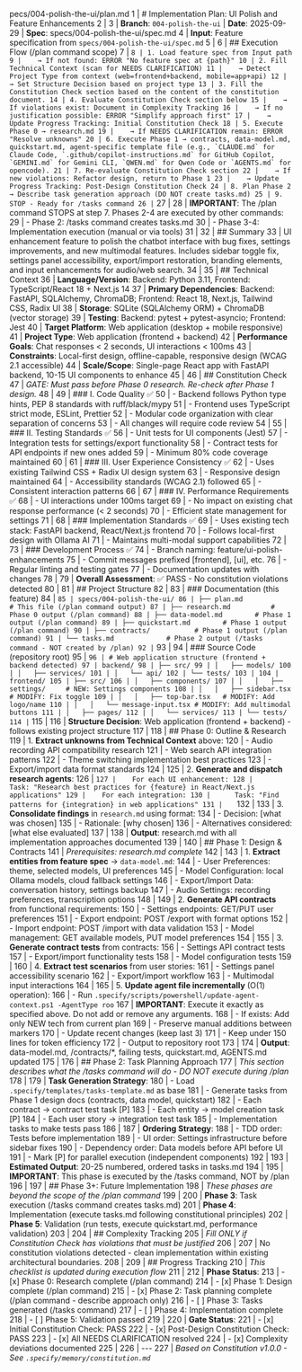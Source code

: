pecs/004-polish-the-ui/plan.md</path>
<content lines="1-212">
  1 | # Implementation Plan: UI Polish and Feature Enhancements
  2 |
  3 | **Branch**: `004-polish-the-ui` | **Date**: 2025-09-29 | **Spec**: specs/004-polish-the-ui/spec.md
  4 | **Input**: Feature specification from `specs/004-polish-the-ui/spec.md`
  5 |
  6 | ## Execution Flow (/plan command scope)
  7 | ```
  8 | 1. Load feature spec from Input path
  9 |    → If not found: ERROR "No feature spec at {path}"
  10 | 2. Fill Technical Context (scan for NEEDS CLARIFICATION)
  11 |    → Detect Project Type from context (web=frontend+backend, mobile=app+api)
  12 |    → Set Structure Decision based on project type
  13 | 3. Fill the Constitution Check section based on the content of the constitution document.
  14 | 4. Evaluate Constitution Check section below
  15 |    → If violations exist: Document in Complexity Tracking
  16 |    → If no justification possible: ERROR "Simplify approach first"
  17 |    → Update Progress Tracking: Initial Constitution Check
  18 | 5. Execute Phase 0 → research.md
  19 |    → If NEEDS CLARIFICATION remain: ERROR "Resolve unknowns"
  20 | 6. Execute Phase 1 → contracts, data-model.md, quickstart.md, agent-specific template file (e.g., `CLAUDE.md` for Claude Code, `.github/copilot-instructions.md` for GitHub Copilot, `GEMINI.md` for Gemini CLI, `QWEN.md` for Qwen Code or `AGENTS.md` for opencode).
  21 | 7. Re-evaluate Constitution Check section
  22 |    → If new violations: Refactor design, return to Phase 1
  23 |    → Update Progress Tracking: Post-Design Constitution Check
  24 | 8. Plan Phase 2 → Describe task generation approach (DO NOT create tasks.md)
  25 | 9. STOP - Ready for /tasks command
  26 | ```
  27 |
  28 | **IMPORTANT**: The /plan command STOPS at step 7. Phases 2-4 are executed by other commands:
  29 | - Phase 2: /tasks command creates tasks.md
  30 | - Phase 3-4: Implementation execution (manual or via tools)
  31 |
  32 | ## Summary
  33 | UI enhancement feature to polish the chatbot interface with bug fixes, settings improvements, and new multimodal features. Includes sidebar toggle fix, settings panel accessibility, export/import restoration, branding elements, and input enhancements for audio/web search.
  34 |
  35 | ## Technical Context
  36 | **Language/Version**: Backend: Python 3.11, Frontend: TypeScript/React 18 + Next.js 14
  37 | **Primary Dependencies**: Backend: FastAPI, SQLAlchemy, ChromaDB; Frontend: React 18, Next.js, Tailwind CSS, Radix UI
  38 | **Storage**: SQLite (SQLAlchemy ORM) + ChromaDB (vector storage)
  39 | **Testing**: Backend: pytest + pytest-asyncio; Frontend: Jest
  40 | **Target Platform**: Web application (desktop + mobile responsive)
  41 | **Project Type**: Web application (frontend + backend)
  42 | **Performance Goals**: Chat responses < 2 seconds, UI interactions < 100ms
  43 | **Constraints**: Local-first design, offline-capable, responsive design (WCAG 2.1 accessible)
  44 | **Scale/Scope**: Single-page React app with FastAPI backend, 10-15 UI components to enhance
  45 |
  46 | ## Constitution Check
  47 | *GATE: Must pass before Phase 0 research. Re-check after Phase 1 design.*
  48 |
  49 | ### I. Code Quality ✅
  50 | - Backend follows Python type hints, PEP 8 standards with ruff/black/mypy
  51 | - Frontend uses TypeScript strict mode, ESLint, Prettier
  52 | - Modular code organization with clear separation of concerns
  53 | - All changes will require code review
  54 |
  55 | ### II. Testing Standards ✅
  56 | - Unit tests for UI components (Jest)
  57 | - Integration tests for settings/export functionality
  58 | - Contract tests for API endpoints if new ones added
  59 | - Minimum 80% code coverage maintained
  60 |
  61 | ### III. User Experience Consistency ✅
  62 | - Uses existing Tailwind CSS + Radix UI design system
  63 | - Responsive design maintained
  64 | - Accessibility standards (WCAG 2.1) followed
  65 | - Consistent interaction patterns
  66 |
  67 | ### IV. Performance Requirements ✅
  68 | - UI interactions under 100ms target
  69 | - No impact on existing chat response performance (< 2 seconds)
  70 | - Efficient state management for settings
  71 |
  68 | ### Implementation Standards ✅
  69 | - Uses existing tech stack: FastAPI backend, React/Next.js frontend
  70 | - Follows local-first design with Ollama AI
  71 | - Maintains multi-modal support capabilities
  72 |
  73 | ### Development Process ✅
  74 | - Branch naming: feature/ui-polish-enhancements
  75 | - Commit messages prefixed [frontend], [ui], etc.
  76 | - Regular linting and testing gates
  77 | - Documentation updates with changes
  78 |
  79 | **Overall Assessment**: ✅ PASS - No constitution violations detected
  80 |
  81 | ## Project Structure
  82 |
  83 | ### Documentation (this feature)
  84 | ```
  85 | specs/004-polish-the-ui/
  86 | ├── plan.md              # This file (/plan command output)
  87 | ├── research.md          # Phase 0 output (/plan command)
  88 | ├── data-model.md        # Phase 1 output (/plan command)
  89 | ├── quickstart.md        # Phase 1 output (/plan command)
  90 | ├── contracts/           # Phase 1 output (/plan command)
  91 | └── tasks.md             # Phase 2 output (/tasks command - NOT created by /plan)
  92 | ```
  93 |
  94 | ### Source Code (repository root)
  95 | ```
  96 | # Web application structure (frontend + backend detected)
  97 | backend/
  98 | ├── src/
  99 | │   ├── models/
  100 | │   ├── services/
  101 | │   └── api/
  102 | └── tests/
  103 |
  104 | frontend/
  105 | ├── src/
  106 | │   ├── components/
  107 | │   │   ├── settings/     # NEW: Settings components
  108 | │   │   ├── sidebar.tsx   # MODIFY: Fix toggle
  109 | │   │   ├── top-bar.tsx   # MODIFY: Add logo/name
  110 | │   │   └── message-input.tsx # MODIFY: Add multimodal buttons
  111 | │   ├── pages/
  112 | │   └── services/
  113 | └── tests/
  114 | ```
  115 |
  116 | **Structure Decision**: Web application (frontend + backend) - follows existing project structure
  117 |
  118 | ## Phase 0: Outline & Research
  119 | 1. **Extract unknowns from Technical Context** above:
  120 |    - Audio recording API compatibility research
  121 |    - Web search API integration patterns
  122 |    - Theme switching implementation best practices
  123 |    - Export/import data format standards
  124 |
  125 | 2. **Generate and dispatch research agents**:
  126 |    ```
  127 |    For each UI enhancement:
  128 |      Task: "Research best practices for {feature} in React/Next.js applications"
  129 |    For each integration:
  130 |      Task: "Find patterns for {integration} in web applications"
  131 |    ```
  132 |
  133 | 3. **Consolidate findings** in `research.md` using format:
  134 |    - Decision: [what was chosen]
  135 |    - Rationale: [why chosen]
  136 |    - Alternatives considered: [what else evaluated]
  137 |
  138 | **Output**: research.md with all implementation approaches documented
  139 |
  140 | ## Phase 1: Design & Contracts
  141 | *Prerequisites: research.md complete*
  142 |
  143 | 1. **Extract entities from feature spec** → `data-model.md`:
  144 |    - User Preferences: theme, selected models, UI preferences
  145 |    - Model Configuration: local Ollama models, cloud fallback settings
  146 |    - Export/Import Data: conversation history, settings backup
  147 |    - Audio Settings: recording preferences, transcription options
  148 |
  149 | 2. **Generate API contracts** from functional requirements:
  150 |    - Settings endpoints: GET/PUT user preferences
  151 |    - Export endpoint: POST /export with format options
  152 |    - Import endpoint: POST /import with data validation
  153 |    - Model management: GET available models, PUT model preferences
  154 |
  155 | 3. **Generate contract tests** from contracts:
  156 |    - Settings API contract tests
  157 |    - Export/import functionality tests
  158 |    - Model configuration tests
  159 |
  160 | 4. **Extract test scenarios** from user stories:
  161 |    - Settings panel accessibility scenario
  162 |    - Export/import workflow
  163 |    - Multimodal input interactions
  164 |
  165 | 5. **Update agent file incrementally** (O(1) operation):
  166 |    - Run `.specify/scripts/powershell/update-agent-context.ps1 -AgentType roo`
  167 |      **IMPORTANT**: Execute it exactly as specified above. Do not add or remove any arguments.
  168 |    - If exists: Add only NEW tech from current plan
  169 |    - Preserve manual additions between markers
  170 |    - Update recent changes (keep last 3)
  171 |    - Keep under 150 lines for token efficiency
  172 |    - Output to repository root
  173 |
  174 | **Output**: data-model.md, /contracts/*, failing tests, quickstart.md, AGENTS.md updated
  175 |
  176 | ## Phase 2: Task Planning Approach
  177 | *This section describes what the /tasks command will do - DO NOT execute during /plan*
  178 |
  179 | **Task Generation Strategy**:
  180 | - Load `.specify/templates/tasks-template.md` as base
  181 | - Generate tasks from Phase 1 design docs (contracts, data model, quickstart)
  182 | - Each contract → contract test task [P]
  183 | - Each entity → model creation task [P]
  184 | - Each user story → integration test task
  185 | - Implementation tasks to make tests pass
  186 |
  187 | **Ordering Strategy**:
  188 | - TDD order: Tests before implementation
  189 | - UI order: Settings infrastructure before sidebar fixes
  190 | - Dependency order: Data models before API before UI
  191 | - Mark [P] for parallel execution (independent components)
  192 |
  193 | **Estimated Output**: 20-25 numbered, ordered tasks in tasks.md
  194 |
  195 | **IMPORTANT**: This phase is executed by the /tasks command, NOT by /plan
  196 |
  197 | ## Phase 3+: Future Implementation
  198 | *These phases are beyond the scope of the /plan command*
  199 |
  200 | **Phase 3**: Task execution (/tasks command creates tasks.md)
  201 | **Phase 4**: Implementation (execute tasks.md following constitutional principles)
  202 | **Phase 5**: Validation (run tests, execute quickstart.md, performance validation)
  203 |
  204 | ## Complexity Tracking
  205 | *Fill ONLY if Constitution Check has violations that must be justified*
  206 |
  207 | No constitution violations detected - clean implementation within existing architectural boundaries.
  208 |
  209 | ## Progress Tracking
  210 | *This checklist is updated during execution flow*
  211 |
  212 | **Phase Status**:
  213 | - [x] Phase 0: Research complete (/plan command)
  214 | - [x] Phase 1: Design complete (/plan command)
  215 | - [x] Phase 2: Task planning complete (/plan command - describe approach only)
  216 | - [ ] Phase 3: Tasks generated (/tasks command)
  217 | - [ ] Phase 4: Implementation complete
  218 | - [ ] Phase 5: Validation passed
  219 |
  220 | **Gate Status**:
  221 | - [x] Initial Constitution Check: PASS
  222 | - [x] Post-Design Constitution Check: PASS
  223 | - [x] All NEEDS CLARIFICATION resolved
  224 | - [x] Complexity deviations documented
  225 |
  226 | ---
  227 | *Based on Constitution v1.0.0 - See `.specify/memory/constitution.md`*